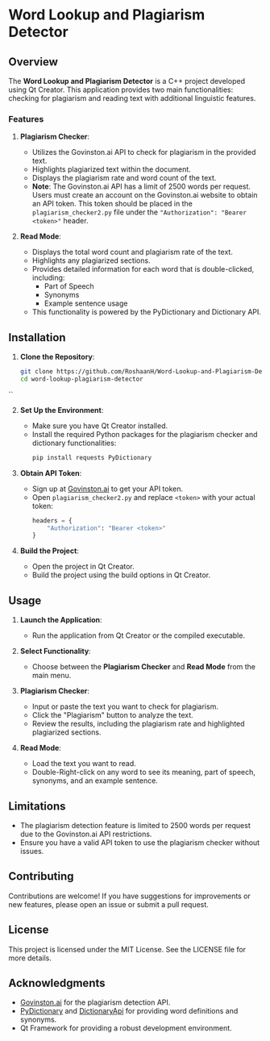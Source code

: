 # Word Lookup and Plagiarism Detector

## Overview

The **Word Lookup and Plagiarism Detector** is a C++ project developed using Qt Creator. This application provides two main functionalities: checking for plagiarism and reading text with additional linguistic features. 

### Features

1. **Plagiarism Checker**:
   - Utilizes the Govinston.ai API to check for plagiarism in the provided text.
   - Highlights plagiarized text within the document.
   - Displays the plagiarism rate and word count of the text.
   - **Note**: The Govinston.ai API has a limit of 2500 words per request. Users must create an account on the Govinston.ai website to obtain an API token. This token should be placed in the `plagiarism_checker2.py` file under the `"Authorization": "Bearer <token>"` header.

2. **Read Mode**:
   - Displays the total word count and plagiarism rate of the text.
   - Highlights any plagiarized sections.
   - Provides detailed information for each word that is double-clicked, including:
     - Part of Speech
     - Synonyms
     - Example sentence usage
   - This functionality is powered by the PyDictionary and Dictionary API.

## Installation

1. **Clone the Repository**:
   ```bash
   git clone https://github.com/RoshaanH/Word-Lookup-and-Plagiarism-Detector.git
   cd word-lookup-plagiarism-detector
  ``
  
2. **Set Up the Environment**:
   - Make sure you have Qt Creator installed.
   - Install the required Python packages for the plagiarism checker and dictionary functionalities:
     ```bash
     pip install requests PyDictionary
     ```

3. **Obtain API Token**:
   - Sign up at [Govinston.ai](https://govinston.ai) to get your API token.
   - Open `plagiarism_checker2.py` and replace `<token>` with your actual token:
     ```python
     headers = {
         "Authorization": "Bearer <token>"
     }
     ```

4. **Build the Project**:
   - Open the project in Qt Creator.
   - Build the project using the build options in Qt Creator.

## Usage

1. **Launch the Application**:
   - Run the application from Qt Creator or the compiled executable.

2. **Select Functionality**:
   - Choose between the **Plagiarism Checker** and **Read Mode** from the main menu.

3. **Plagiarism Checker**:
   - Input or paste the text you want to check for plagiarism.
   - Click the "Plagiarism" button to analyze the text.
   - Review the results, including the plagiarism rate and highlighted plagiarized sections.

4. **Read Mode**:
   - Load the text you want to read.
   - Double-Right-click on any word to see its meaning, part of speech, synonyms, and an example sentence.

## Limitations

- The plagiarism detection feature is limited to 2500 words per request due to the Govinston.ai API restrictions.
- Ensure you have a valid API token to use the plagiarism checker without issues.

## Contributing

Contributions are welcome! If you have suggestions for improvements or new features, please open an issue or submit a pull request.

## License

This project is licensed under the MIT License. See the LICENSE file for more details.

## Acknowledgments

- [Govinston.ai](https://govinston.ai) for the plagiarism detection API.
- [PyDictionary](https://pypi.org/project/PyDictionary/) and [DictionaryApi](https://dictionaryapi.dev/) for providing word definitions and synonyms.
- Qt Framework for providing a robust development environment.
